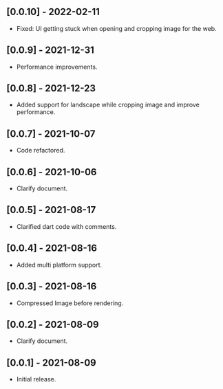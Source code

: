 ## [0.0.10] - 2022-02-11
* Fixed: UI getting stuck when opening and cropping image for the web.

## [0.0.9] - 2021-12-31
* Performance improvements.

## [0.0.8] - 2021-12-23
* Added support for landscape while cropping image and improve performance.

## [0.0.7] - 2021-10-07

* Code refactored.

## [0.0.6] - 2021-10-06

* Clarify document.

## [0.0.5] - 2021-08-17

* Clarified dart code with comments.

## [0.0.4] - 2021-08-16

* Added multi platform support.

## [0.0.3] - 2021-08-16

* Compressed Image before rendering.

## [0.0.2] - 2021-08-09

* Clarify document.

## [0.0.1] - 2021-08-09

* Initial release.